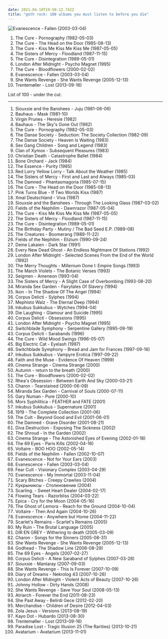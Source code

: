 ```yaml
---
date: 2021-04-10T19:50:12.742Z
title: "goth rock: 100 albums you must listen to before you die"
---
```

![Evanescence - Fallen (2003-03-04)](http://coverartarchive.org/release/0d36931b-831a-3663-90a1-57b2210e19f3/2107137774-500.jpg "Evanescence - Fallen (2003-03-04)")
<ol class="albums">
<li data-cover="http://coverartarchive.org/release/b0d6d8ad-02d7-3f08-9128-47c734c2c446/7947353809-500.jpg" data-tags="post-punk, gothic rock" role="button">The Cure - Pornography (1982-05-03)</li>
<li data-cover="http://coverartarchive.org/release/bc1bf979-4889-3d5e-8edd-bf1bcffa80c3/23483858382-500.jpg" data-tags="new wave, 80s" role="button">The Cure - The Head on the Door (1985-08-13)</li>
<li data-cover="http://coverartarchive.org/release/03a3acfb-67ee-3353-a3f9-65a1af3a626e/7947298813-500.jpg" data-tags="post-punk, new wave, 80s, alternative" role="button">The Cure - Kiss Me Kiss Me Kiss Me (1987-05-05)</li>
<li data-cover="http://coverartarchive.org/release/da754b66-e53f-4de6-b76b-78865fcd5a2f/14564374105-500.jpg" data-tags="gothic rock" role="button">The Sisters of Mercy - Floodland (1987-11-15)</li>
<li data-cover="http://coverartarchive.org/release/91fa2331-d8b4-4d1f-aa4d-53b1c54853e5/20885075891-500.jpg" data-tags="80s, new wave" role="button">The Cure - Disintegration (1989-05-01)</li>
<li data-cover="https://img.discogs.com/yPObFg9KYqKXzYR5KCVBb95NkEc=/fit-in/300x300/filters:strip_icc():format(jpeg):mode_rgb():quality(90)/discogs-images/R-1172126-1198088260.jpeg.jpg" data-tags="gothic rock, darkwave, gothic" role="button">London After Midnight - Psycho Magnet (1995)</li>
<li data-cover="http://coverartarchive.org/release/2e8cd5ae-2caf-4d4d-99ec-300c7fd57656/7799815972-500.jpg" data-tags="alternative, rock, gothic rock" role="button">The Cure - Bloodflowers (2000-02-02)</li>
<li data-cover="http://coverartarchive.org/release/0d36931b-831a-3663-90a1-57b2210e19f3/2107137774-500.jpg" data-tags="rock" role="button">Evanescence - Fallen (2003-03-04)</li>
<li data-cover="http://coverartarchive.org/release/86427535-9abb-4681-8c88-5c651e55d62a/8353381352-500.jpg" data-tags="darkwave" role="button">She Wants Revenge - She Wants Revenge (2005-12-13)</li>
<li data-cover="http://coverartarchive.org/release/82c06148-49e1-4ea6-b3f0-d82003710407/5241081245-500.jpg" data-tags="electronic, experimental, indie rock, downtempo, new wave, downbeat, house, idm, deep house" role="button">Trentemøller - Lost (2013-09-16)</li>
</ol>
List of 100 - under the cut.
<!-- more -->

_________________

<ol class="albums">
<li data-cover="https://img.discogs.com/XOPyRLfC31I9Dm7U3IXpj-REJnI=/fit-in/600x586/filters:strip_icc():format(jpeg):mode_rgb():quality(90)/discogs-images/R-542812-1459165971-6457.jpeg.jpg" data-tags="post-punk" role="button">
Siouxsie and the Banshees - Juju (1981-06-06)
</li>
<li data-cover="http://coverartarchive.org/release/b3834afa-e54b-467f-87fb-f0b744bdf3ab/26204900712-500.jpg" data-tags="post-punk, gothic rock" role="button">
Bauhaus - Mask (1981-10)
</li>
<li data-cover="http://coverartarchive.org/release/90b963f5-1c39-4fb5-b22c-95e5194ee825/15829565318-500.jpg" data-tags="punk, gothic rock, dark wave, death rock, goth rock, tnphp weird-ass, iveldie best of 1982, dmtr likes this album, radio radio radio, pixies palace basement, redhalo top albums 012708, v prunes" role="button">
Virgin Prunes - Heresie (1982)
</li>
<li data-cover="http://coverartarchive.org/release/7981f14a-1bb5-3a36-99ce-a1377a17095b/26259040094-500.jpg" data-tags="post-punk, gothic rock" role="button">
Bauhaus - The Sky's Gone Out (1982)
</li>
<li data-cover="http://coverartarchive.org/release/b0d6d8ad-02d7-3f08-9128-47c734c2c446/7947353809-500.jpg" data-tags="post-punk, gothic rock" role="button">
The Cure - Pornography (1982-05-03)
</li>
<li data-cover="http://coverartarchive.org/release/d814b538-0931-4f6d-98c9-7070cfa9fc12/901250059-500.jpg" data-tags="post-punk" role="button">
The Danse Society - Seduction: The Society Collection (1982-09)
</li>
<li data-cover="https://img.discogs.com/7inlh7vPwWfcb6WKQJN_q4FGfkA=/fit-in/600x600/filters:strip_icc():format(jpeg):mode_rgb():quality(90)/discogs-images/R-138573-1537795143-1911.jpeg.jpg" data-tags="post-punk" role="button">
The Danse Society - Heaven Is Waiting (1983)
</li>
<li data-cover="https://via.placeholder.com/450" data-tags="post-punk" role="button">
Sex Gang Children - Song and Legend (1983)
</li>
<li data-cover="https://via.placeholder.com/450" data-tags="darkwave" role="button">
Clan of Xymox - Subsequent Pleasures (1983)
</li>
<li data-cover="https://via.placeholder.com/450" data-tags="deathrock" role="button">
Christian Death - Catastrophe Ballet (1984)
</li>
<li data-cover="http://coverartarchive.org/release/2b0d6e49-32b7-45b1-8322-ffbc90945cb8/25444813577-500.jpg" data-tags="deathrock, batcave" role="button">
Bone Orchard - Jack (1984)
</li>
<li data-cover="http://coverartarchive.org/release/e1e2b73a-8a34-48f2-a692-fc2edf7ada14/923204648-500.jpg" data-tags="purity, goth rock, my marilyn" role="button">
The Essence - Purity (1985)
</li>
<li data-cover="http://coverartarchive.org/release/95035b07-39c8-458f-9271-9fcfe3a8fd4a/915222610-500.jpg" data-tags="post-punk, gothic, gothic rock" role="button">
Red Lorry Yellow Lorry - Talk About the Weather (1985)
</li>
<li data-cover="http://coverartarchive.org/release/87ad4681-0652-4746-bb60-69cfa7964c35/14564351320-500.jpg" data-tags="gothic rock" role="button">
The Sisters of Mercy - First and Last and Always (1985-03)
</li>
<li data-cover="http://coverartarchive.org/release/0f677f0a-1799-4a73-a770-de5b5f4b0087/7415581824-500.jpg" data-tags="gothic, goth, goth rock, post-punk" role="button">
The Damned - Phantasmagoria (1985-07-15)
</li>
<li data-cover="http://coverartarchive.org/release/bc1bf979-4889-3d5e-8edd-bf1bcffa80c3/23483858382-500.jpg" data-tags="new wave, 80s" role="button">
The Cure - The Head on the Door (1985-08-13)
</li>
<li data-cover="https://img.discogs.com/q-92wVsK9zNvL9RXZBMWGI1ELtM=/fit-in/600x594/filters:strip_icc():format(jpeg):mode_rgb():quality(90)/discogs-images/R-577656-1297160162.jpeg.jpg" data-tags="post-punk" role="button">
Pink Turns Blue - If Two Worlds Kiss (1987)
</li>
<li data-cover="http://coverartarchive.org/release/7be33591-2fea-4819-b476-333041f22ebb/6852246489-500.jpg" data-tags="post-punk" role="button">
Xmal Deutschland - Viva (1987)
</li>
<li data-cover="http://coverartarchive.org/release/aa258490-4e2e-4395-9da3-064e0c7c9490/24762396589-500.jpg" data-tags="new wave" role="button">
Siouxsie and the Banshees - Through The Looking Glass (1987-03-02)
</li>
<li data-cover="https://img.discogs.com/TIAz6Bz2UuxTyMqQM4uyJgLnWLs=/fit-in/599x604/filters:strip_icc():format(jpeg):mode_rgb():quality(90)/discogs-images/R-608618-1221972276.jpeg.jpg" data-tags="gothic rock" role="button">
Fields of the Nephilim - Dawnrazor (1987-05-04)
</li>
<li data-cover="http://coverartarchive.org/release/03a3acfb-67ee-3353-a3f9-65a1af3a626e/7947298813-500.jpg" data-tags="post-punk, new wave, 80s, alternative" role="button">
The Cure - Kiss Me Kiss Me Kiss Me (1987-05-05)
</li>
<li data-cover="http://coverartarchive.org/release/da754b66-e53f-4de6-b76b-78865fcd5a2f/14564374105-500.jpg" data-tags="gothic rock" role="button">
The Sisters of Mercy - Floodland (1987-11-15)
</li>
<li data-cover="http://coverartarchive.org/release/91fa2331-d8b4-4d1f-aa4d-53b1c54853e5/20885075891-500.jpg" data-tags="80s, new wave" role="button">
The Cure - Disintegration (1989-05-01)
</li>
<li data-cover="http://coverartarchive.org/release/9170d3c7-6de3-4909-8661-02c5460e34e6/3073878169-500.jpg" data-tags="alternative, alternative rock, new wave, goth rock, dead rockstars, favourite records in my collection,  post-punk" role="button">
The Birthday Party - Mutiny / The Bad Seed E.P. (1989-08)
</li>
<li data-cover="http://coverartarchive.org/release/dcbdb949-1460-38e8-86ca-b8ab843347ef/14998047234-500.jpg" data-tags="post-punk" role="button">
The Creatures - Boomerang (1989-11-22)
</li>
<li data-cover="https://img.discogs.com/eRgVBJ_Za3lhnTW1WJPJUhTqk18=/fit-in/600x598/filters:strip_icc():format(jpeg):mode_rgb():quality(90)/discogs-images/R-379406-1337109620-1253.jpeg.jpg" data-tags="gothic rock" role="button">
Fields of the Nephilim - Elizium (1990-09-24)
</li>
<li data-cover="https://via.placeholder.com/450" data-tags="darkwave" role="button">
Deine Lakaien - Dark Star (1991)
</li>
<li data-cover="http://coverartarchive.org/release/39961403-7d95-46d2-90a3-773d4386e495/6942835303-500.jpg" data-tags="british, goth, gothic, gothic rock, goth rock, great name, fully streamable ep which i have streamed fully" role="button">
Every New Dead Ghost - An Endless Nightmare Of Stations (1992)
</li>
<li data-cover="http://coverartarchive.org/release/8c750d3e-b0ae-4028-a00b-fdd05f435ab2/8157843330-500.jpg" data-tags="gothic rock" role="button">
London After Midnight - Selected Scenes From the End of the World (1992)
</li>
<li data-cover="https://img.discogs.com/-jepZ8ySOhoza_Xbl2DH53k4Ryc=/fit-in/597x600/filters:strip_icc():format(jpeg):mode_rgb():quality(90)/discogs-images/R-453794-1216748755.jpeg.jpg" data-tags="gothic rock" role="button">
The Merry Thoughts - Millenium Done I: Empire Songs (1993)
</li>
<li data-cover="https://img.discogs.com/8M519oL2CK6vII-QBH0TTkN5CBs=/fit-in/600x600/filters:strip_icc():format(jpeg):mode_rgb():quality(90)/discogs-images/R-568248-1375002519-8906.jpeg.jpg" data-tags="gothic rock" role="button">
The March Violets - The Botanic Verses (1993)
</li>
<li data-cover="http://coverartarchive.org/release/eb66ad3f-03b3-47e1-abaf-a665ea6b847d/4820047755-500.jpg" data-tags="metal, goth rock" role="button">
Seigmen - Ameneon (1993-04)
</li>
<li data-cover="http://coverartarchive.org/release/f6938225-87a0-4c23-929f-278b61f93fca/5718773240-500.jpg" data-tags="gothic rock" role="button">
The Sisters of Mercy - A Slight Case of Overbombing (1993-08-20)
</li>
<li data-cover="http://coverartarchive.org/release/9f9fe2fe-4d1c-4d77-8046-11f1121b7fdf/2994406102-500.jpg" data-tags="goth, gothic" role="button">
Miranda Sex Garden - Fairytales Of Slavery (1994)
</li>
<li data-cover="https://via.placeholder.com/450" data-tags="gothic rock, goth, gothic, goth rock" role="button">
Ikon - In The Shadow Of The Angel (1994)
</li>
<li data-cover="http://coverartarchive.org/release/c5a97f20-5317-423d-849a-7eb14b57ba2f/5292097197-500.jpg" data-tags="gothic" role="button">
Corpus Delicti - Sylphes (1994)
</li>
<li data-cover="http://coverartarchive.org/release/8b9ed842-e500-42a3-a419-3fc6fac45dc7/2990365717-500.jpg" data-tags="gothic rock, goth, gothic" role="button">
Mephisto Walz - The Eternal Deep (1994)
</li>
<li data-cover="https://img.discogs.com/_vTVz8Ce-PYxYnAt85Vlz-gbFg8=/fit-in/600x600/filters:strip_icc():format(jpeg):mode_rgb():quality(90)/discogs-images/R-3120041-1316713767.jpeg.jpg" data-tags="gothic rock" role="button">
Inkubus Sukkubus - Wytches (1994-04)
</li>
<li data-cover="https://img.discogs.com/BZumTEgRMvKI43Cu2US84P79pvg=/fit-in/500x495/filters:strip_icc():format(jpeg):mode_rgb():quality(90)/discogs-images/R-486047-1284544276.jpeg.jpg" data-tags="goth, gothic, gothic rock, goth rock" role="button">
Die Laughing - Glamour and Suicide (1995)
</li>
<li data-cover="http://coverartarchive.org/release/4ae797bf-8661-4a7f-928e-a9d3408374a3/5292269292-500.jpg" data-tags="french, goth, dark, gothic, goth rock" role="button">
Corpus Delicti - Obsessions (1995)
</li>
<li data-cover="https://img.discogs.com/yPObFg9KYqKXzYR5KCVBb95NkEc=/fit-in/300x300/filters:strip_icc():format(jpeg):mode_rgb():quality(90)/discogs-images/R-1172126-1198088260.jpeg.jpg" data-tags="gothic rock, darkwave, gothic" role="button">
London After Midnight - Psycho Magnet (1995)
</li>
<li data-cover="http://coverartarchive.org/release/b6344fea-c768-4ed7-bc93-90f413507d5d/7389186733-500.jpg" data-tags="darkwave, gothic" role="button">
Switchblade Symphony - Serpentine Gallery (1995-09-19)
</li>
<li data-cover="http://coverartarchive.org/release/a6bf902a-799f-44ad-8166-ba3e1c0f64de/7258080914-500.jpg" data-tags="goth, gothic rock" role="button">
Corpus Delicti - Sarabands (1996)
</li>
<li data-cover="http://coverartarchive.org/release/15ddcc8d-968e-49a1-bd14-b05a718d2b24/3172527828-500.jpg" data-tags="rock, alternative, 90s, post-punk" role="button">
The Cure - Wild Mood Swings (1996-05-07)
</li>
<li data-cover="https://img.discogs.com/vMOzb1Gzb6Fao3WqNYHL5YYEh1M=/fit-in/600x600/filters:strip_icc():format(jpeg):mode_rgb():quality(90)/discogs-images/R-956281-1177203891.jpeg.jpg" data-tags="gothic, gothic rock" role="button">
Big Electric Cat - Eyelash (1997)
</li>
<li data-cover="https://img.discogs.com/l8g6QiI5ORRUt4fIHPsT2HshcT0=/fit-in/600x593/filters:strip_icc():format(jpeg):mode_rgb():quality(90)/discogs-images/R-188258-1449200649-3322.jpeg.jpg" data-tags="darkwave, goth" role="button">
Switchblade Symphony - Bread and Jam for Frances (1997-09-16)
</li>
<li data-cover="http://coverartarchive.org/release/8f6128f3-6638-40d2-b9cd-dc069dba18b6/2115320360-500.jpg" data-tags="gothic rock, gothic" role="button">
Inkubus Sukkubus - Vampyre Erotica (1997-09-22)
</li>
<li data-cover="https://img.discogs.com/cBjGvYHGiSE54S2nf6m3172ABIA=/fit-in/600x600/filters:strip_icc():format(jpeg):mode_rgb():quality(90)/discogs-images/R-535634-1402230020-7171.jpeg.jpg" data-tags="gothic rock, gothic" role="button">
Faith and the Muse - Evidence Of Heaven (1999)
</li>
<li data-cover="http://coverartarchive.org/release/3a168ff2-782c-472c-878e-5b149a2c0522/23931771943-500.jpg" data-tags="deathrock, gothic rock" role="button">
Cinema Strange - Cinema Strange (2000)
</li>
<li data-cover="http://coverartarchive.org/release/84879702-de73-441d-8ee0-ad9cf442a19f/20504370964-500.jpg" data-tags="goth, gothic, ethereal, darkwave, gothic rock, female voices, goth rock, old-school goth, tess records, gloomy music, gothic female voices" role="button">
Autumn - return to the breath (2000)
</li>
<li data-cover="http://coverartarchive.org/release/2e8cd5ae-2caf-4d4d-99ec-300c7fd57656/7799815972-500.jpg" data-tags="alternative, rock, gothic rock" role="button">
The Cure - Bloodflowers (2000-02-02)
</li>
<li data-cover="http://coverartarchive.org/release/955040e1-5278-3f7a-b0a0-8fb7a7403020/28810018687-500.jpg" data-tags="goth" role="button">
Rhea's Obsession - Between Earth And Sky (2000-03-21)
</li>
<li data-cover="https://img.discogs.com/mf9zbiQGQQts8SFrvJKtgARxw-Q=/fit-in/500x500/filters:strip_icc():format(jpeg):mode_rgb():quality(90)/discogs-images/R-1871110-1314612670.jpeg.jpg" data-tags="gothic metal, charon" role="button">
Charon - Tearstained (2000-06-09)
</li>
<li data-cover="https://img.discogs.com/JHjWSf1-OwBwh396pXVp8WAXors=/fit-in/600x599/filters:strip_icc():format(jpeg):mode_rgb():quality(90)/discogs-images/R-7671729-1446400603-1488.jpeg.jpg" data-tags="goth" role="button">
Miranda Sex Garden - Carnival of Souls (2000-07-11)
</li>
<li data-cover="https://img.discogs.com/yZ96ITF1q9Ldss_WLTxt1nFMA_k=/fit-in/600x600/filters:strip_icc():format(jpeg):mode_rgb():quality(90)/discogs-images/R-3891531-1348264571-8979.jpeg.jpg" data-tags="industrial" role="button">
Gary Numan - Pure (2000-10)
</li>
<li data-cover="http://coverartarchive.org/release/ad1a06f7-8bbb-4895-a748-8ac36d61bed7/5508693710-500.jpg" data-tags="ethereal, gothic rock, goth rock" role="button">
Mors Syphilitica - FEATHER and FATE (2001)
</li>
<li data-cover="https://img.discogs.com/v7YuYd4VQmFtSaJRmPiWtOZmhCI=/fit-in/597x600/filters:strip_icc():format(jpeg):mode_rgb():quality(90)/discogs-images/R-2633994-1359237878-5737.jpeg.jpg" data-tags="female fronted metal, gothic rock, inkubus sukkubus, all time favourite albums" role="button">
Inkubus Sukkubus - Supernature (2001)
</li>
<li data-cover="http://coverartarchive.org/release/009654ff-3880-4d9f-b049-48e71dfe2a75/901210290-500.jpg" data-tags="post-punk, gothic rock" role="button">
1919 - The Complete Collection (2001-06)
</li>
<li data-cover="http://coverartarchive.org/release/9dcbf010-ff4a-4107-ba6d-0c9e7bf955c9/5826703351-500.jpg" data-tags="hard rock" role="button">
The Cult - Beyond Good and Evil (2001-06-01)
</li>
<li data-cover="https://img.discogs.com/kSKiZfdEGoLZuhlH-LGRs3cEe5c=/fit-in/600x601/filters:strip_icc():format(jpeg):mode_rgb():quality(90)/discogs-images/R-2677895-1590327726-1495.jpeg.jpg" data-tags="punk rock" role="button">
The Damned - Grave Disorder (2001-08-21)
</li>
<li data-cover="https://img.discogs.com/3gEJJzs3MsHHmZ0Q0wyK2odO_og=/fit-in/600x597/filters:strip_icc():format(jpeg):mode_rgb():quality(90)/discogs-images/R-419542-1348617927-7724.jpeg.jpg" data-tags="gothic rock" role="button">
Diva Destruction - Exposing The Sickness (2002)
</li>
<li data-cover="https://img.discogs.com/dRa0r7G7AJeNOZ5cjrEhCbXEYsQ=/fit-in/300x300/filters:strip_icc():format(jpeg):mode_rgb():quality(90)/discogs-images/R-421076-1135373030.jpeg.jpg" data-tags="goth, gothic, american, ethereal, gothic rock, goth rock, t shroud" role="button">
The Shroud - In the Garden (2002)
</li>
<li data-cover="http://coverartarchive.org/release/28710e46-d422-4b1f-b6e9-c19107e0f625/26099503117-500.jpg" data-tags="deathrock" role="button">
Cinema Strange - The Astonished Eyes of Evening (2002-01-18)
</li>
<li data-cover="http://coverartarchive.org/release/80f70658-2074-4471-b1ab-11562a783cc0/2133707556-500.jpg" data-tags="rock, finnish, gothic rock, the 69 eyes" role="button">
The 69 Eyes - Paris Kills (2002-04-16)
</li>
<li data-cover="http://coverartarchive.org/release/2c36350d-9b7f-4329-9a18-4661d2eec200/11858686307-500.jpg" data-tags="folk" role="button">
Voltaire - BOO HOO (2002-05-14)
</li>
<li data-cover="http://coverartarchive.org/release/255740da-6e66-3c72-a2a9-7cb641eb9650/16747183894-500.jpg" data-tags="gothic rock" role="button">
Fields of the Nephilim - Fallen (2002-10-07)
</li>
<li data-cover="http://coverartarchive.org/release/9045185f-a666-488d-b63e-4e6fc141bb0a/1226061435-500.jpg" data-tags="rock, gothic rock, evanescence" role="button">
Evanescence - Not for Your Ears (2003)
</li>
<li data-cover="http://coverartarchive.org/release/0d36931b-831a-3663-90a1-57b2210e19f3/2107137774-500.jpg" data-tags="rock" role="button">
Evanescence - Fallen (2003-03-04)
</li>
<li data-cover="https://img.discogs.com/O8Rpw-q-lrLBOvOoimV94Cb4VLY=/fit-in/565x569/filters:strip_icc():format(jpeg):mode_rgb():quality(90)/discogs-images/R-1304670-1499175302-3974.jpeg.jpg" data-tags="deathrock, goth, post-punk, gothic rock" role="button">
Fear Cult - Visionary Complex (2003-04-29)
</li>
<li data-cover="http://coverartarchive.org/release/d9328617-8bf8-3722-a4cc-18fc5cbd37de/2241553797-500.jpg" data-tags="evanescence" role="button">
Evanescence - My Immortal (2003-11-04)
</li>
<li data-cover="http://coverartarchive.org/release/e9e90a1a-3a7e-4356-9c5a-9ab0eff01e1c/24211198769-500.jpg" data-tags="gothic, deathrock, gothic rock, goth rock, gothrock, sleepless, gothcore, nice and dark, s bitches, coming summer melancholy" role="button">
Scary Bitches - Creepy Crawlies (2004)
</li>
<li data-cover="http://coverartarchive.org/release/b5cdf959-acd0-48b9-b571-911e2bb660e8/13280079109-500.jpg" data-tags="gothic, gothic rock" role="button">
Кукрыниксы - Столкновение (2004)
</li>
<li data-cover="http://coverartarchive.org/release/32924277-c4c4-4271-857e-663fca31cc79/6644994021-500.jpg" data-tags="shoegaze, rock, alternative" role="button">
Scarling. - Sweet Heart Dealer (2004-02-17)
</li>
<li data-cover="http://coverartarchive.org/release/8bca7844-ea2d-46ac-9105-3087ab8f7b0a/22898798052-500.jpg" data-tags="gothic metal, female fronted metal" role="button">
Flowing Tears - Razorbliss (2004-03-22)
</li>
<li data-cover="http://coverartarchive.org/release/2e46397f-0e98-4fdd-a2b4-b9cdf4295cfb/13376217964-500.jpg" data-tags="symphonic metal" role="button">
Epica - Cry for the Moon (2004-05-16)
</li>
<li data-cover="https://via.placeholder.com/450" data-tags="goth rock, metallis, nox-aeternus" role="button">
The Ghost of Lemora - Reach for the Ground (2004-10-04)
</li>
<li data-cover="http://coverartarchive.org/release/ac85a855-8df3-4a02-b500-467589408fbc/11858609426-500.jpg" data-tags="gypsy, darkwave, gothic rock" role="button">
Voltaire - Then And Again (2004-10-26)
</li>
<li data-cover="http://coverartarchive.org/release/415d1dea-4107-49e0-8fbe-cba8cf607d86/9469978707-500.jpg" data-tags="rock, evanescence, live" role="button">
Evanescence - Anywhere but Home (2004-11-22)
</li>
<li data-cover="http://coverartarchive.org/release/5efb4253-4376-4d4a-9646-11eae431da17/5815930722-500.jpg" data-tags="post punk, deathrock, goth rock" role="button">
Scarlet's Remains - Scarlet's Remains (2005)
</li>
<li data-cover="http://coverartarchive.org/release/fbc6a8dc-02dc-405b-b295-cf593d2a8689/7790043814-500.jpg" data-tags="heavy metal, female fronted metal, metal, stoner metal, rock n roll, goth rock, groove metal, tairrie b, radio radio radio, m ruin" role="button">
My Ruin - The Brutal Language (2005)
</li>
<li data-cover="http://coverartarchive.org/release/d35e3a69-75a7-44a1-9e68-fd4e7b548976/11585065817-500.jpg" data-tags="japanese, visual kei, j-rock, dir en grey" role="button">
DIR EN GREY - Withering to death (2005-03-09)
</li>
<li data-cover="http://coverartarchive.org/release/b66e9fbd-eab9-4df0-bb33-92cc4656a7e6/1119140087-500.jpg" data-tags="gothic metal" role="button">
Charon - Songs for the Sinners (2005-08-31)
</li>
<li data-cover="http://coverartarchive.org/release/86427535-9abb-4681-8c88-5c651e55d62a/8353381352-500.jpg" data-tags="darkwave" role="button">
She Wants Revenge - She Wants Revenge (2005-12-13)
</li>
<li data-cover="https://img.discogs.com/QbdIOTtr9_xMUqZ5JAZzxlWsE20=/fit-in/595x596/filters:strip_icc():format(jpeg):mode_rgb():quality(90)/discogs-images/R-1318054-1209213504.jpeg.jpg" data-tags="industrial rock" role="button">
Godhead - The Shadow Line (2006-08-29)
</li>
<li data-cover="https://img.discogs.com/dEADnWZ22h2m69wsaK7UmA5euVs=/fit-in/600x600/filters:strip_icc():format(jpeg):mode_rgb():quality(90)/discogs-images/R-8453695-1462473692-2954.jpeg.jpg" data-tags="gothic rock" role="button">
The 69 Eyes - Angels (2007-02-27)
</li>
<li data-cover="http://coverartarchive.org/release/16eef890-74ac-4a26-b21f-1dcdc0e83958/6743063067-500.jpg" data-tags="french, goth, gothic, deathrock, gothic rock, goth rock, albums i own digitally, c delicti" role="button">
Corpus Delicti - A New Saraband of Sylphes (2007-03-28)
</li>
<li data-cover="http://coverartarchive.org/release/5515ee75-3a9f-31af-8952-35233a62b114/14997969344-500.jpg" data-tags="post-punk, siouxsie, alternative" role="button">
Siouxsie - Mantaray (2007-09-03)
</li>
<li data-cover="https://img.discogs.com/Sxo4nFriUAdS19t0_jH9wXD3j7Q=/fit-in/570x562/filters:strip_icc():format(jpeg):mode_rgb():quality(90)/discogs-images/R-3684711-1340284168-9057.jpeg.jpg" data-tags="darkwave" role="button">
She Wants Revenge - This Is Forever (2007-10-09)
</li>
<li data-cover="https://img.discogs.com/VXCvuCumC0ijDr74rXKN30wzjGU=/fit-in/600x516/filters:strip_icc():format(jpeg):mode_rgb():quality(90)/discogs-images/R-1127655-1385493166-4294.jpeg.jpg" data-tags="darkwave" role="button">
Diary of Dreams - Nekrolog 43 (2007-10-26)
</li>
<li data-cover="https://img.discogs.com/TJdyYz9GEL45vcjhQ81s6IiId1o=/fit-in/500x500/filters:strip_icc():format(jpeg):mode_rgb():quality(90)/discogs-images/R-1171505-1198031609.jpeg.jpg" data-tags="gothic rock" role="button">
London After Midnight - Violent Acts of Beauty (2007-10-26)
</li>
<li data-cover="http://coverartarchive.org/release/a84e64da-c7be-4bfc-a389-8313df84c8fc/8493534865-500.jpg" data-tags="darkwave, electronic, gothic" role="button">
Johnny Hollow - Dirty Hands (2008)
</li>
<li data-cover="http://coverartarchive.org/release/1a44d18f-180b-4677-b72b-13fa2b58a7e0/9291230911-500.jpg" data-tags="new wave, darkwave" role="button">
She Wants Revenge - Save Your Soul (2008-05-13)
</li>
<li data-cover="https://img.discogs.com/bPoIYcYTRSibZLkeLRJsI8l9Gqg=/fit-in/500x500/filters:strip_icc():format(jpeg):mode_rgb():quality(90)/discogs-images/R-3057920-1456658058-6332.jpeg.jpg" data-tags="post-punk, drone, sludge metal, funeral doom, goth rock, blackened sludge" role="button">
Atriarch - Forever the End (2011-08-23)
</li>
<li data-cover="https://img.discogs.com/4U4FsAlx5bJw_M9SFpu3JIqAUZQ=/fit-in/600x600/filters:strip_icc():format(jpeg):mode_rgb():quality(90)/discogs-images/R-4242505-1364551957-2976.jpeg.jpg" data-tags="post-punk, gothic rock, gothic" role="button">
She Past Away - Belirdi Gece (2012-02-20)
</li>
<li data-cover="http://coverartarchive.org/release/1a5a00bd-a6c3-4fa0-8a47-e095e6d8f46c/4140655497-500.jpg" data-tags="post-punk" role="button">
Merchandise - Children of Desire (2012-04-03)
</li>
<li data-cover="https://img.discogs.com/VhSMhxPAX0ohlN01LrEVL1QdZBw=/fit-in/600x600/filters:strip_icc():format(jpeg):mode_rgb():quality(90)/discogs-images/R-5303874-1390141495-9498.jpeg.jpg" data-tags="experimental" role="button">
Zola Jesus - Versions (2013-08-19)
</li>
<li data-cover="https://img.discogs.com/xNGsONC31H6m6LtJMt8puOke--I=/fit-in/600x600/filters:strip_icc():format(jpeg):mode_rgb():quality(90)/discogs-images/R-4874646-1378145078-2434.jpeg.jpg" data-tags="black metal, progressive metal, post-rock, avant-garde metal" role="button">
Kayo Dot - Hubardo (2013-08-30)
</li>
<li data-cover="http://coverartarchive.org/release/82c06148-49e1-4ea6-b3f0-d82003710407/5241081245-500.jpg" data-tags="electronic, experimental, indie rock, downtempo, new wave, downbeat, house, idm, deep house" role="button">
Trentemøller - Lost (2013-09-16)
</li>
<li data-cover="http://coverartarchive.org/release/22ef16ce-d83f-4f75-b37e-fed8784b7725/5672834296-500.jpg" data-tags="gothic metal" role="button">
Paradise Lost - Tragic Illusion 25 (The Rarities) (2013-10-21)
</li>
<li data-cover="http://coverartarchive.org/release/5693f01a-6144-4a4d-845e-16d877b95ad0/8534120470-500.jpg" data-tags="metal, doom metal, great album" role="button">
Avatarium - Avatarium (2013-11-01)
</li>
</ol>